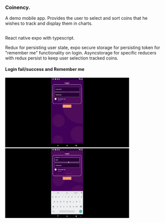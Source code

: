 
### Coinency.
A demo mobile app. Provides the user to select and sort coins that he wishes to track and display them in charts.
##
<p>React native expo with typescript.
<p>Redux for persisting user state, expo secure storage for persisting token for "remember me" functionality on login.
 Asyncstorage for specific reducers with redux persist to keep user selection tracked coins.</p>


#### Login fail/success and  Remember me
<p float=left>
<img width="400" src="https://github.com/athangk/rn-coins-mobile/blob/main/assets/1_rne.gif">
 <img width="400" src="https://github.com/athangk/rn-coins-mobile/blob/main/assets/2_rne.gif">
  </p>
